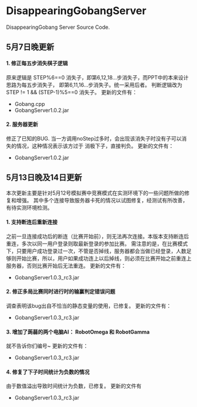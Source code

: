# DisappearingGobangServer

DisappearingGobang Server Source Code.


## 5月7日晚更新

#### 1. 修正每五步消失棋子逻辑

原来逻辑是 STEP%6==0 消失子，即第6,12,18...步消失子，而PPT中的本来设计思路为每五步消失子，
即第6,11,16...步消失子。统一采用后者。
判断逻辑改为 STEP != 1 && (STEP-1)%5==0 消失子。
更新的文件有：
* Gobang.cpp
* GobangServer1.0.2.jar

#### 2. 服务器更新

修正了已知的BUG. 当一方调用noStep过多时，会出现该消失子时没有子可以消失的情况，这种情况表示该方过于
消极下子，直接判负。
更新的文件有：
* GobangServer1.0.2.jar

## 5月13日晚及14日更新

本次更新主要是针对5月12号模拟赛中竞赛模式在实测环境下的一些问题所做的修复和增强。
其中多个连接导致服务器卡死的情况以试图修复，经测试有所改善，有待实测环境检测。

#### 1. 支持断连后重新连接

之前一旦连接成功后的断连（比赛开始前），则无法再次连接。本版本支持断连后重连，多次以同一用户登录则取最新登录的参加比赛。
需注意的是，在比赛模式下，只要用户成功登录过一次，不管是否掉线，服务器都会当做已经登录，人数足够则开始比赛，所以，用户如果成功连上以后掉线，则必须在比赛开始之前重连上服务器，否则比赛开始后无法重连。
更新的文件有：
* GobangServer1.0.3_rc3.jar

#### 2. 修正多局比赛同时进行时的输赢判定错误问题

调查表明该bug出自不恰当的静态变量的使用，已修复。
更新的文件有：
* GobangServer1.0.3_rc3.jar

#### 3. 增加了蒟蒻的两个电脑AI： RobotOmega 和 RobotGamma

就不告诉你们编号~
更新的文件有：
* GobangServer1.0.3_rc3.jar

#### 4. 修复了下子时间统计为负数的情况

由于数值溢出导致时间统计为负数，已修复。
更新的文件有
* GobangServer1.0.3_rc3.jar
